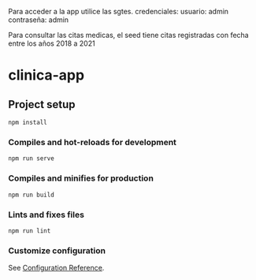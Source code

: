 Para acceder a la app utilice las sgtes. credenciales:
usuario: admin
contraseña: admin

Para consultar las citas medicas, el seed tiene citas registradas con fecha entre los años 2018 a 2021

# clinica-app

## Project setup
```
npm install
```

### Compiles and hot-reloads for development
```
npm run serve
```

### Compiles and minifies for production
```
npm run build
```

### Lints and fixes files
```
npm run lint
```

### Customize configuration
See [Configuration Reference](https://cli.vuejs.org/config/).
